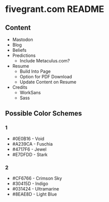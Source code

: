# fivegrant.com README
## Content
- Mastodon 
- Blog
- Beliefs
- Predictions
  - Include Metaculus.com?
- Resume
	- Build Into Page
	- Option for PDF Download
	- Update Content on Resume
- Credits
  - WorkSans
  - Sass
## Possible Color Schemes
### 1
- #0E0B16 - Void
- #A239CA - Fuschia
- #4717F6 - Jewel
- #E7DFDD - Stark

### 2 
- #CF6766 - Crimson Sky
- #30415D - Indigo
- #031424 - Ultramarine
- #8EAE8D - Light Blue
